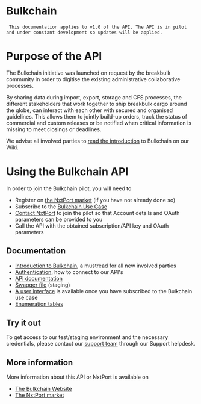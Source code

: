 
# Bulkchain 
```
 This documentation applies to v1.0 of the API. The API is in pilot and under constant development so updates will be applied.
```
# Purpose of the API

The Bulkchain initiative was launched on request by the breakbulk community in order to digitise the existing administrative collaborative processes.  
  
By sharing data during import, export, storage and CFS processes, the different stakeholders that work together to ship breakbulk cargo around the globe, can interact with each other with secured and organised guidelines. 
This allows them to jointly build-up orders, track the status of commercial and custom releases or be notified when critical information is missing to meet closings or deadlines.

We advise all involved parties to [read the introduction](https://nxtport.atlassian.net/wiki/spaces/BREAK/pages/1353351170/Introduction+to+Bulkchain) to Bulkchain on our Wiki.  

# Using the Bulkchain API
In order to join the Bulkchain pilot, you will need to
<!--* subscribe to the live edition of the Bulkchain Export API-->
* Register on [the NxtPort market](https://signup.nxtport.eu/) (if you have not already done so)
* Subscribe to the [Bulkchain Use Case](https://www.nxtport.com/market/pilot/bulkchain)
* [Contact NxtPort](mailto:steven.schutter@nxtport.com) to join the pilot so that Account details and OAuth parameters can be provided to you
* Call the API with the obtained subscription/API key and OAuth parameters
## Documentation
* [Introduction to Bulkchain](https://nxtport.atlassian.net/wiki/spaces/BREAK/pages/1353351170/Introduction+to+Bulkchain), a mustread for all new involved parties
* [Authentication](./authentication.md), how to connect to our API's
* [API documentation](https://nxtport.atlassian.net/wiki/spaces/BREAK/pages/1334870375/Bulkchain+v1+API+description)
* [Swagger file](http://nxt-core-sf-weu-stg.westeurope.cloudapp.azure.com:85/bulkchain/live/api/v1/swagger/index.html) (staging)
* [A user interface](http://app.bulkchain.io) is available once you have subscribed to the Bulkchain use case
* [Enumeration tables](https://nxtport.atlassian.net/wiki/spaces/BREAK/pages/1344143564/Enumerations)
## Try it out
To get access to our test/staging environment and the necessary credentials, please contact our [support team](https://nxtport.atlassian.net/servicedesk/customer/portal/1) through our Support helpdesk.
## More information
More information about this API or NxtPort is available on
* [The Bulkchain Website](https://www.nxtport.com/market/pilot/bulkchain)
* [The NxtPort market](https://market.nxtport.eu/)